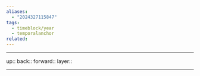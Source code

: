 ```yaml
---
aliases:
  - "2024327115847"
tags:
  - timeblock/year
  - temporalanchor
related:
---
```




***

up:: 
back:: 
forward:: 
layer:: 

***

